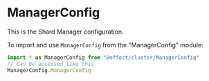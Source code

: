 # ManagerConfig

This is the Shard Manager configuration.

To import and use `ManagerConfig` from the "ManagerConfig" module:

```ts
import * as ManagerConfig from "@effect/cluster/ManagerConfig"
// Can be accessed like this
ManagerConfig.ManagerConfig
```
